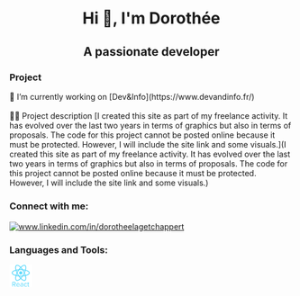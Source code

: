 <h1 align="center">Hi 👋, I'm Dorothée</h1>
<h2 align="center">A passionate developer</h2>

<h3 align="left">Project</h3>
🔭 I’m currently working on [Dev&Info](https://www.devandinfo.fr/)</br></br>
👨‍💻 Project description [I created this site as part of my freelance activity. It has evolved over the last two years in terms of graphics but also in terms of proposals. The code for this project cannot be posted online because it must be protected. However, I will include the site link and some visuals.](I created this site as part of my freelance activity. It has evolved over the last two years in terms of graphics but also in terms of proposals. The code for this project cannot be posted online because it must be protected. However, I will include the site link and some visuals.)

<h3 align="left">Connect with me:</h3>
<p align="left">
<a href="https://linkedin.com/in/www.linkedin.com/in/dorotheelagetchappert" target="blank"><img align="center" src="https://raw.githubusercontent.com/rahuldkjain/github-profile-readme-generator/master/src/images/icons/Social/linked-in-alt.svg" alt="www.linkedin.com/in/dorotheelagetchappert" height="30" width="40" /></a>
</p>

<h3 align="left">Languages and Tools:</h3>
<p align="left"> <a href="https://reactjs.org/" target="_blank" rel="noreferrer"> <img src="https://raw.githubusercontent.com/devicons/devicon/master/icons/react/react-original-wordmark.svg" alt="react" width="40" height="40"/> </a> </p>
